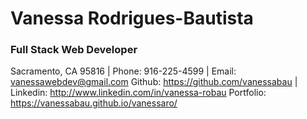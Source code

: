 # Vanessa Rodrigues-Bautista
### Full Stack Web Developer
Sacramento, CA 95816 | Phone: 916-225-4599 | Email: vanessawebdev@gmail.com
Github: https://github.com/vanessabau | Linkedin: http://www.linkedin.com/in/vanessa-robau
Portfolio: https://vanessabau.github.io/vanessaro/ 
